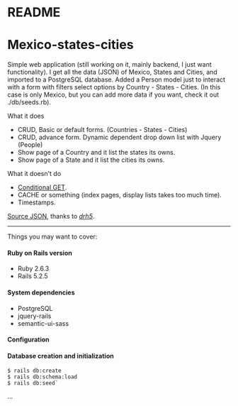# README
# Mexico-states-cities

Simple web application (still working on it, mainly backend, I just want functionality).
I get all the data (JSON) of Mexico, States and Cities, and imported to a PostgreSQL database. Added a Person model just to interact with a form with filters select options by Country - States - Cities. (In this case is only Mexico, but you can add more data if you want, check it out ./db/seeds.rb).

What it does
- CRUD, Basic or default forms. (Countries - States - Cities)
- CRUD, advance form. Dynamic dependent drop down list with Jquery (People)
- Show page of a Country and it list the states its owns.
- Show page of a State and it list the cities its owns.


What it doesn't do
- [Conditional GET](https://apidock.com/rails/ActionController/ConditionalGet/fresh_when).
- CACHE or something (index pages, display lists takes too much time).
- Timestamps.

[Source JSON](https://dr5hn.github.io/countries-states-cities-database/), thanks to [*drh5*](https://github.com/dr5hn).

------------


Things you may want to cover:

#### Ruby on Rails version
- Ruby 2.6.3
- Rails 5.2.5

#### System dependencies
- PostgreSQL
- jquery-rails
- semantic-ui-sass

#### Configuration

#### Database creation and initialization
    $ rails db:create
    $ rails db:schema:load
    $ rails db:seed`

...

